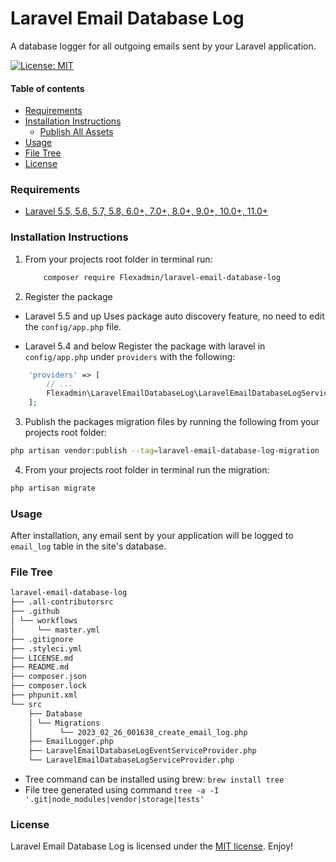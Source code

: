 # Laravel Email Database Log
A database logger for all outgoing emails sent by your Laravel application.

[![License: MIT](https://img.shields.io/badge/License-MIT-yellow.svg)](https://opensource.org/licenses/MIT)


#### Table of contents
- [Requirements](#requirements)
- [Installation Instructions](#installation-instructions)
    - [Publish All Assets](#publish-all-assets)
- [Usage](#usage)
- [File Tree](#file-tree)
- [License](#license)

### Requirements
* [Laravel 5.5, 5.6, 5.7, 5.8, 6.0+, 7.0+, 8.0+, 9.0+, 10.0+, 11.0+](https://laravel.com/docs/installation)

### Installation Instructions
1. From your projects root folder in terminal run:

    ```bash
        composer require Flexadmin/laravel-email-database-log
    ```

2. Register the package

* Laravel 5.5 and up
Uses package auto discovery feature, no need to edit the `config/app.php` file.

* Laravel 5.4 and below
Register the package with laravel in `config/app.php` under `providers` with the following:

```php
    'providers' => [
        // ...
        Flexadmin\LaravelEmailDatabaseLog\LaravelEmailDatabaseLogServiceProvider::class,
    ];
```

3. Publish the packages migration files by running the following from your projects root folder:

```bash
php artisan vendor:publish --tag=laravel-email-database-log-migration
```

4. From your projects root folder in terminal run the migration:

```bash
php artisan migrate
```

### Usage
After installation, any email sent by your application will be logged to `email_log` table in the site's database.

### File Tree
```bash
laravel-email-database-log
├── .all-contributorsrc
├── .github
│ └── workflows
│     └── master.yml
├── .gitignore
├── .styleci.yml
├── LICENSE.md
├── README.md
├── composer.json
├── composer.lock
├── phpunit.xml
└── src
    ├── Database
    │ └── Migrations
    │      └── 2023_02_26_001638_create_email_log.php
    ├── EmailLogger.php
    ├── LaravelEmailDatabaseLogEventServiceProvider.php
    └── LaravelEmailDatabaseLogServiceProvider.php
```

* Tree command can be installed using brew: `brew install tree`
* File tree generated using command `tree -a -I '.git|node_modules|vendor|storage|tests'`

### License
Laravel Email Database Log is licensed under the [MIT license](https://opensource.org/licenses/MIT). Enjoy!
